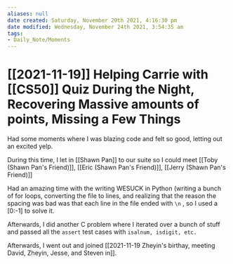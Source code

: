 ```yaml
---
aliases: null
date created: Saturday, November 20th 2021, 4:16:30 pm
date modified: Wednesday, November 24th 2021, 3:54:35 am
tags:
- Daily_Note/Moments
---
```


# [[2021-11-19]] Helping Carrie with [[CS50]] Quiz During the Night, Recovering Massive amounts of points, Missing a Few Things



Had some moments where I was blazing code and felt so good, letting out an excited yelp.

During this time, I let in [[Shawn Pan]] to our suite so I could meet [[Toby (Shawn Pan's Friend)]], [[Eric (Shawn Pan's Friend)]], [[Jerry (Shawn Pan's Friend)]]

Had an amazing time with the writing WESUCK in Python (writing a bunch of for loops, converting the file to lines, and realizing that the reason the spacing was bad was that each line in the file ended with `\n` , so I used a [0:-1] to solve it.

Afterwards, I did another C problem where I iterated over a bunch of stuff and passed all the `assert` test cases with `isalnum, isdigit, etc.`

Afterwards, I went out and joined [[2021-11-19 Zheyin's birthay, meeting David, Zheyin, Jesse, and Steven in]].